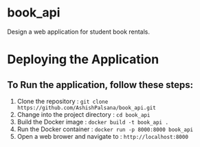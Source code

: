 # book_api
Design a web application for student book rentals. 

# Deploying the Application

## To Run the application, follow these steps:

1. Clone the repository : `git clone https://github.com/AshishPalsana/book_api.git`
2. Change into the project directory : `cd book_api`
3. Build the Docker image : `docker build -t book_api .`
4. Run the Docker container : `docker run -p 8000:8000 book_api`
5. Open a web brower and navigate to :  `http://localhost:8000`


